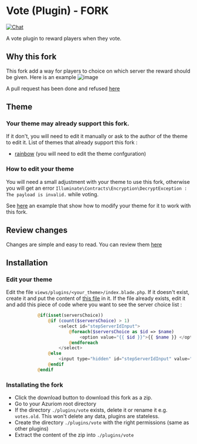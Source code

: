 # Vote (Plugin) - FORK 

[![Chat](https://img.shields.io/discord/625774284823986183?color=5865f2&label=Discord&logo=discord&logoColor=fff&style=flat-square)](https://azuriom.com/discord)

A vote plugin to reward players when they vote.

## Why this fork

This fork add a way for players to choice on which server the reward should be given. Here is an example
![image](https://user-images.githubusercontent.com/74878280/126628099-58560bf9-a186-4aee-a1c5-f3df7bddbe9c.png)

A pull request has been done and refused [here](https://github.com/Azuriom/Plugin-Vote/pull/22)

## Theme

### Your theme may already support this fork. 
If it don't, you will need to edit it manually or ask to the author of the theme to edit it.
List of themes that already support this fork : 
* [rainbow](https://market.azuriom.com/resources/71) (you will need to edit the theme confguration)

### How to edit your theme
You will need a small adjustment with your theme to use this fork, otherwise
you will get an error `Illuminate\Contracts\Encryption\DecryptException : The payload is invalid.` while voting.

See [here](https://github.com/Azuriom/Plugin-Vote/compare/master...magrigry:multi-server/1.x?expand=1#diff-e6a72274bd2be1ba8cf26cb930f07d9c65cf4329bfc5f832779d8be3129ea3c6) 
an example that show how to modify your theme for it to work with this fork.

## Review changes
Changes are simple and easy to read. You can review them [here](https://github.com/Azuriom/Plugin-Vote/compare/master...magrigry:multi-server/1.x?expand=1)

## Installation

### Edit your theme 
Edit the file `views/plugins/<your_theme>/index.blade.php`. If it doesn't exist, create it and put the content of [this file](https://github.com/magrigry/Plugin-Vote/blob/multi-server/1.x/resources/views/index.blade.php) in it. If the file already exists, edit it and add this piece of code where you want to see the server choice list :
```php
            @if(isset(serversChoice))
                @if (count($serversChoice) > 1)
                    <select id="stepServerIdInput">
                        @foreach($serversChoice as $id => $name)
                            <option value="{{ $id }}">{{ $name }} </option>
                        @endforeach
                    </select>
                @else
                    <input type="hidden" id="stepServerIdInput" value="{{ array_key_first($serversChoice) }}">
                @endif
            @endif    
```

### Installating the fork
* Click the download button to download this fork as a zip. 
* Go to your Azuriom root directory
* If the directory `./plugins/vote` exists, delete it or rename it e.g. `votes.old`. This won't delete any data, plugins are stateless. 
* Create the directory `./plugins/vote` with the right permissions (same as other plugins)
* Extract the content of the zip into `./plugins/vote` 
